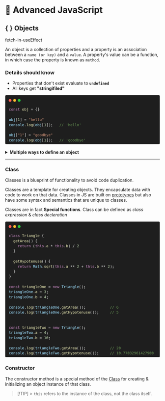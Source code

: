 # 🐘 Advanced JavaScript

## **{ }** Objects

fetch-in-useEffect

An object is a collection of properties and a property is an association between a `name (or key)` and a `value`. A property's value can be a function, in which case the property is known as `method`.

### Details should know

- Properties that don't exist evaluate to **`undefined`**
- All keys get **"stringifiled"**

![object stringfield example](./assets/images/object-stringfield.png)

<details>
<summary><b>Multiple ways to define an object</b></summary>
<table>
  <tr>
    <th align="left">01 - With object literals</th>
  </tr>
  <tr>
    <td>
      <pre lang="js">
        const user = {
          name: "John",
          age: 30,
        };
      </pre>
    </td>
  </tr>
  <tr>
    <th align="left">02 - Object constructor without <code>this</code> keyword</th>
  </tr>
  <tr>
    <td>
      <pre lang="js">
        const user = Object({
          name: "John",
          age: 30,
        });
      </pre>
    </td>
  </tr>
  <tr>
    <th align="left">03 - Object constructor with <code>new</code> keyword</th>
  </tr>
  <tr>
    <td>
      <pre lang="js">
        const user = new Object({
          name: "John",
          age: 30,
        });
      </pre>
    </td>
  </tr> 
  <tr>
    <th align="left">04 - Using object <code>create()</code> method</th>
  </tr>
  <tr>
    <td>
      <pre lang="js">
        const human = {
          species: "human",
          isAlive: true,
        };
        const person = Object.create(human, {
          gender: {
            value: "Female",
            writable: true,
            enumerable: true,
            configurable: true,
          },
        });
        console.log(person);          // { gender: 'Female' }
        console.log(person.gender);   // Female
        console.log(person.species);  // human
        console.log(person.isAlive);  // true
      </pre>
    </td>
  </tr>
  <tr>
    <th align="left">05 - Using object <code>assign()</code> menthod</th>
  </tr>
  <tr>
    <td>
      <pre lang="js">
        const developer = Object.assign({}, {
          experienceLevel: "Senior",
          jobTitle: "Software Engineer",
        });
        console.log(developer);       // { experienceLevel: 'Senior', jobTitle: 'Software Engineer' }
      </pre>
    </td>
  </tr>
  <tr>
    <th align="left">06 - Using <code>constructor</code> function</th>
  </tr>
  <tr>
    <td>
      <pre lang="js">
        function Data(id, name, email) {
          this.id = id;
          this.name = name;
          this.email = email;
        }
        const userJosh = new Data(1, "Josh", "josh@gmail.com");
        console.log(userJosh);        // Data {id: 1, name: 'Josh', email: 'josh@gmail.com'}
      </pre>
    </td>
  </tr>
  <tr>
    <th align="left">07 - Using ES6 <code>class</code></th>
  </tr>
  <tr>
    <td>
      <pre lang="js">
        class Employee {
          constructor() {
            this.empId = 1;
            this.empName = "Mathew";
          }
        }           
        const emp = new Employee();         
        console.log(emp);              // Employee { empId: 1, empName: 'Mathew' }
      </pre>
    </td>
  </tr>
</table>
</details>

---

### Class

Classes is a blueprint of functionality to avoid code duplication.

Classes are a template for creating objects. They encapsulate data with code to work on that data. Classes in JS are built on [prototypes](#prototypes) but also have some syntax and semantics that are unique to classes.

Classes are in fact **Special functions**. Class can be defined as _class expression_ & _class decleration_

![Basic Class Example](./assets/images/basic-class.png)

### Constructor

The constructor method is a special method of the [Class](#Class) for creating & initializing an object instance of that class.

> [!TIP] > `this` refers to the instance of the class, not the class itself.
